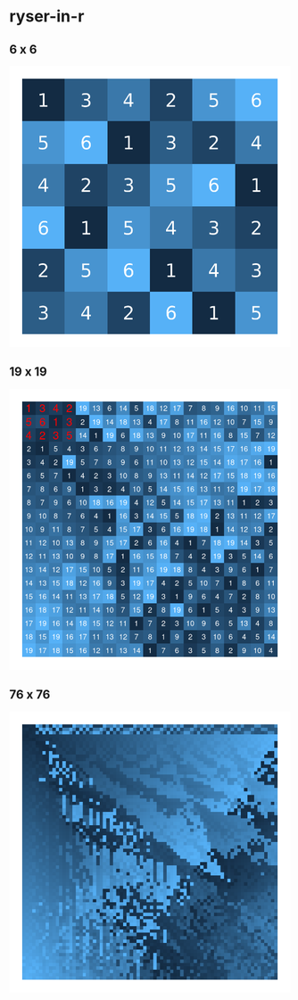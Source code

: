 # ryser-in-r

## 6 x 6

![](plots/6x6_ryser.png)

## 19 x 19

![](plots/19x19_ryser.png)

## 76 x 76

![](plots/76x76_ryser.png)
